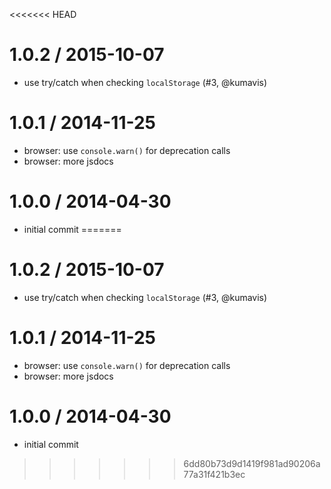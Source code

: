 <<<<<<< HEAD

1.0.2 / 2015-10-07
==================

  * use try/catch when checking `localStorage` (#3, @kumavis)

1.0.1 / 2014-11-25
==================

  * browser: use `console.warn()` for deprecation calls
  * browser: more jsdocs

1.0.0 / 2014-04-30
==================

  * initial commit
=======

1.0.2 / 2015-10-07
==================

  * use try/catch when checking `localStorage` (#3, @kumavis)

1.0.1 / 2014-11-25
==================

  * browser: use `console.warn()` for deprecation calls
  * browser: more jsdocs

1.0.0 / 2014-04-30
==================

  * initial commit
>>>>>>> 6dd80b73d9d1419f981ad90206a77a31f421b3ec
